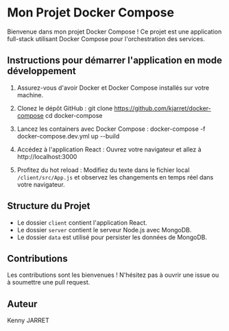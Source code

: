 # Mon Projet Docker Compose

Bienvenue dans mon projet Docker Compose ! Ce projet est une application full-stack utilisant Docker Compose pour l'orchestration des services.

## Instructions pour démarrer l'application en mode développement

1. Assurez-vous d'avoir Docker et Docker Compose installés sur votre machine.

2. Clonez le dépôt GitHub :
git clone https://github.com/kjarret/docker-compose
cd docker-compose


3. Lancez les containers avec Docker Compose :
docker-compose -f docker-compose.dev.yml up --build


4. Accédez à l'application React :
Ouvrez votre navigateur et allez à http://localhost:3000

5. Profitez du hot reload :
Modifiez du texte dans le fichier local `/client/src/App.js` et observez les changements en temps réel dans votre navigateur.

## Structure du Projet

- Le dossier `client` contient l'application React.
- Le dossier `server` contient le serveur Node.js avec MongoDB.
- Le dossier `data` est utilisé pour persister les données de MongoDB.

## Contributions

Les contributions sont les bienvenues ! N'hésitez pas à ouvrir une issue ou à soumettre une pull request.

## Auteur

Kenny JARRET
